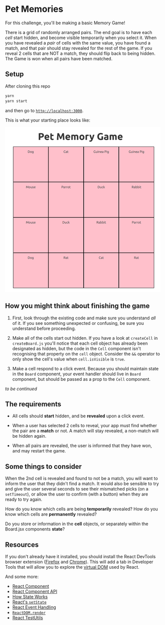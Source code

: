 # Pet Memories

For this challenge, you'll be making a basic Memory Game!

There is a grid of randomly arranged pairs. The end goal is to have each _cell_ start hidden, and become visible temporarily when you select it. When you have revealed a _pair_ of cells with the same value, you have found a match, and that pair should stay revealed for the rest of the game. If you reveal 2 cells that are NOT a match, they should flip back to being hidden. The Game is won when all pairs have been matched.


## Setup

After cloning this repo

```sh
yarn
yarn start
```

and then go to [`http://localhost:3000`](http://localhost:3000).

This is what your starting place looks like:

![Base case](./public/images/memory-game.png)


## How you might think about finishing the game

1. First, look through the existing code and make sure you understand _all_ of it. If you see something unexpected or confusing, be sure you understand before proceeding.

2. Make all of the cells start out hidden. If you have a look at `createCell` in `createBoard.js` you'll notice that each cell object has already been designated as hidden, but the code in the `Cell` component isn't recognising that property on the `cell` object. Consider the `&&` operator to only show the cell's value when `cell.isVisible` is `true`.

3. Make a cell respond to a click event. Because you should maintain state in the `Board` component, your event handler should live in `Board` component, but should be passed as a prop to the `Cell` component.

_to be continued_


## The requirements

* All cells should **start** hidden, and be **revealed** upon a click event.

* When a user has selected 2 cells to reveal, your app must find whether the pair are a **match** or not. A match will stay revealed, a non-match will be hidden again.

* When all pairs are revealed, the user is informed that they have won, and may restart the game.


## Some things to consider

When the 2nd cell is revealed and found to not be a match, you will want to inform the user that they didn't find a match. It would also be sensible to try and give the user several seconds to see their mismatched picks (on a `setTimeout`), or allow the user to confirm (with a button) when they are ready to try again.

How do you know which cells are being **temporarily** revealed? How do you know which cells are **permanently** revealed?

Do you store or information in the **cell** objects, or separately within the Board.jsx components **state**?


## Resources

If you don't already have it installed, you should install the React DevTools browser extension ([Firefox](https://addons.mozilla.org/en-US/firefox/addon/react-devtools/) and [Chrome](https://chrome.google.com/webstore/detail/react-developer-tools/fmkadmapgofadopljbjfkapdkoienihi?hl=en)). This will add a tab in Developer Tools that will allow you to explore the [virtual DOM](http://tonyfreed.com/blog/what_is_virtual_dom) used by React.

And some more:

* [React Component](https://facebook.github.io/react/docs/reusable-components.html#es6-classes)
* [React Component API](https://facebook.github.io/react/docs/component-api.html)
* [How State Works](https://facebook.github.io/react/docs/interactivity-and-dynamic-uis.html#how-state-works)
* [React's `setState`](https://facebook.github.io/react/docs/component-api.html#setstate)
* [React Event Handling](https://facebook.github.io/react/docs/interactivity-and-dynamic-uis.html#a-simple-example)
* [`ReactDOM.render`](https://facebook.github.io/react/docs/top-level-api.html#reactdom.render)
* [React TestUtils](https://facebook.github.io/react/docs/test-utils.html)
